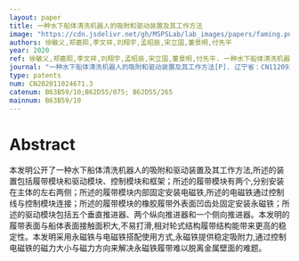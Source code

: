 ```yaml
---
layout: paper
title: 一种水下船体清洗机器人的吸附和驱动装置及其工作方法
image: "https://cdn.jsdelivr.net/gh/MSPSLab/lab_images/papers/faming.png"
authors: 徐敏义,郑嘉熙,李文祥,刘翔宇,孟昭辰,宋立国,董景明,付先平
year: 2020
ref: 徐敏义,郑嘉熙,李文祥,刘翔宇,孟昭辰,宋立国,董景明,付先平. 一种水下船体清洗机器人的吸附和驱动装置及其工作方法[P]. 辽宁省：CN112092996A,2020-12-18
journal: "一种水下船体清洗机器人的吸附和驱动装置及其工作方法[P]. 辽宁省：CN112092996A,2020-12-18."
type: patents
num: CN202011024671.3
catenum: B63B59/10;B62D55/075; B62D55/265
mainnum: B63B59/10
---
```


# Abstract

本发明公开了一种水下船体清洗机器人的吸附和驱动装置及其工作方法,所述的装置包括履带模块和驱动模块、控制模块和框架；所述的履带模块有两个,分别安装在主体的左右两侧；所述的履带模块内部固定安装电磁铁,所述的电磁铁通过控制线与控制模块连接；所述的履带模块的橡胶履带外表面凹齿处固定安装永磁铁；所述的驱动模块包括五个垂直推进器、两个纵向推进器和一个侧向推进器。本发明的履带表面与船体表面接触面积大,不易打滑,相对轮式结构履带结构能带来更高的稳定性。本发明采用永磁铁与电磁铁搭配使用方式,永磁铁提供稳定吸附力,通过控制电磁铁的磁力大小与磁力方向来解决永磁铁履带难以脱离金属壁面的难题。